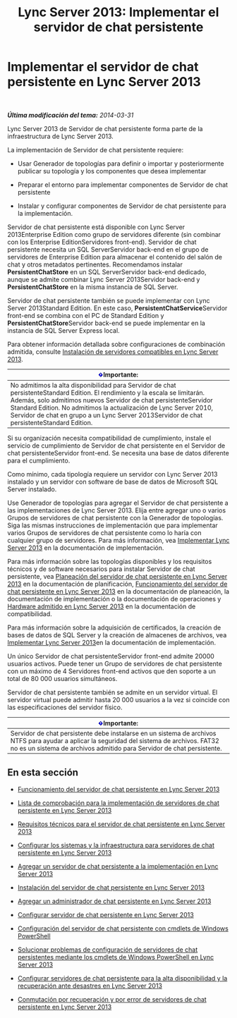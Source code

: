 ﻿---
title: 'Lync Server 2013: Implementar el servidor de chat persistente'
TOCTitle: Implementar el servidor de chat persistente
ms:assetid: e3b930fb-6855-47f0-b6b3-7dfae386540d
ms:mtpsurl: https://technet.microsoft.com/es-es/library/JJ205357(v=OCS.15)
ms:contentKeyID: 48276981
ms.date: 01/07/2017
mtps_version: v=OCS.15
ms.translationtype: HT
---

# Implementar el servidor de chat persistente en Lync Server 2013

 

_**Última modificación del tema:** 2014-03-31_

Lync Server 2013 de Servidor de chat persistente forma parte de la infraestructura de Lync Server 2013.

La implementación de Servidor de chat persistente requiere:

  - Usar Generador de topologías para definir o importar y posteriormente publicar su topología y los componentes que desea implementar

  - Preparar el entorno para implementar componentes de Servidor de chat persistente

  - Instalar y configurar componentes de Servidor de chat persistente para la implementación.

Servidor de chat persistente está disponible con Lync Server 2013Enterprise Edition como grupo de servidores diferente (sin combinar con los Enterprise EditionServidores front-end). Servidor de chat persistente necesita un SQL ServerServidor back-end en el grupo de servidores de Enterprise Edition para almacenar el contenido del salón de chat y otros metadatos pertinentes. Recomendamos instalar **PersistentChatStore** en un SQL ServerServidor back-end dedicado, aunque se admite combinar Lync Server 2013Servidor back-end y **PersistentChatStore** en la misma instancia de SQL Server.

Servidor de chat persistente también se puede implementar con Lync Server 2013Standard Edition. En este caso, **PersistentChatService**Servidor front-end se combina con el PC de Standard Edition y **PersistentChatStore**Servidor back-end se puede implementar en la instancia de SQL Server Express local.

Para obtener información detallada sobre configuraciones de combinación admitida, consulte [Instalación de servidores compatibles en Lync Server 2013](lync-server-2013-supported-server-collocation.md).

<table>
<thead>
<tr class="header">
<th><img src="images/Gg425917.important(OCS.15).gif" title="important" alt="important" />Importante:</th>
</tr>
</thead>
<tbody>
<tr class="odd">
<td>No admitimos la alta disponibilidad para Servidor de chat persistenteStandard Edition. El rendimiento y la escala se limitarán. Además, solo admitimos nuevos Servidor de chat persistenteServidor Standard Edition. No admitimos la actualización de Lync Server 2010, Servidor de chat en grupo a un Lync Server 2013Servidor de chat persistenteStandard Edition.</td>
</tr>
</tbody>
</table>


Si su organización necesita compatibilidad de cumplimiento, instale el servicio de cumplimiento de Servidor de chat persistente en el Servidor de chat persistenteServidor front-end. Se necesita una base de datos diferente para el cumplimiento.

Como mínimo, cada tipología requiere un servidor con Lync Server 2013 instalado y un servidor con software de base de datos de Microsoft SQL Server instalado.

Use Generador de topologías para agregar el Servidor de chat persistente a las implementaciones de Lync Server 2013. Elija entre agregar uno o varios Grupos de servidores de chat persistente con la Generador de topologías. Siga las mismas instrucciones de implementación que para implementar varios Grupos de servidores de chat persistente como lo haría con cualquier grupo de servidores. Para más información, vea [Implementar Lync Server 2013](lync-server-2013-deploying-lync-server.md) en la documentación de implementación.

Para más información sobre las topologías disponibles y los requisitos técnicos y de software necesarios para instalar Servidor de chat persistente, vea [Planeación del servidor de chat persistente en Lync Server 2013](lync-server-2013-planning-for-persistent-chat-server.md) en la documentación de planificación, [Funcionamiento del servidor de chat persistente en Lync Server 2013](lync-server-2013-how-persistent-chat-server-works.md) en la documentación de planeación, la documentación de implementación o la documentación de operaciones y [Hardware admitido en Lync Server 2013](lync-server-2013-supported-hardware.md) en la documentación de compatibilidad.

Para más información sobre la adquisición de certificados, la creación de bases de datos de SQL Server y la creación de almacenes de archivos, vea [Implementar Lync Server 2013](lync-server-2013-deploying-lync-server.md)en la documentación de implementación.

Un único Servidor de chat persistenteServidor front-end admite 20000 usuarios activos. Puede tener un Grupo de servidores de chat persistente con un máximo de 4 Servidores front-end activos que den soporte a un total de 80 000 usuarios simultáneos.

Servidor de chat persistente también se admite en un servidor virtual. El servidor virtual puede admitir hasta 20 000 usuarios a la vez si coincide con las especificaciones del servidor físico.

<table>
<thead>
<tr class="header">
<th><img src="images/Gg425917.important(OCS.15).gif" title="important" alt="important" />Importante:</th>
</tr>
</thead>
<tbody>
<tr class="odd">
<td>Servidor de chat persistente debe instalarse en un sistema de archivos NTFS para ayudar a aplicar la seguridad del sistema de archivos. FAT32 no es un sistema de archivos admitido para Servidor de chat persistente.</td>
</tr>
</tbody>
</table>


## En esta sección

  - [Funcionamiento del servidor de chat persistente en Lync Server 2013](lync-server-2013-how-persistent-chat-server-works.md)

  - [Lista de comprobación para la implementación de servidores de chat persistente en Lync Server 2013](lync-server-2013-deployment-checklist-for-persistent-chat-server.md)

  - [Requisitos técnicos para el servidor de chat persistente en Lync Server 2013](lync-server-2013-technical-requirements-for-persistent-chat-server.md)

  - [Configurar los sistemas y la infraestructura para servidores de chat persistente en Lync Server 2013](lync-server-2013-setting-up-systems-and-infrastructure-for-persistent-chat-server.md)

  - [Agregar un servidor de chat persistente a la implementación en Lync Server 2013](lync-server-2013-adding-persistent-chat-server-to-your-deployment.md)

  - [Instalación del servidor de chat persistente en Lync Server 2013](lync-server-2013-installing-persistent-chat-server.md)

  - [Agregar un administrador de chat persistente en Lync Server 2013](lync-server-2013-adding-a-persistent-chat-administrator.md)

  - [Configurar servidor de chat persistente en Lync Server 2013](lync-server-2013-configuring-persistent-chat-server.md)

  - [Configuración del servidor de chat persistente con cmdlets de Windows PowerShell](configuring-persistent-chat-server-by-using-windows-powershell-cmdlets.md)

  - [Solucionar problemas de configuración de servidores de chat persistentes mediante los cmdlets de Windows PowerShell en Lync Server 2013](lync-server-2013-troubleshooting-persistent-chat-server-configuration-using-windows-powershell-cmdlets.md)

  - [Configurar servidores de chat persistente para la alta disponibilidad y la recuperación ante desastres en Lync Server 2013](lync-server-2013-configuring-persistent-chat-server-for-high-availability-and-disaster-recovery.md)

  - [Conmutación por recuperación y por error de servidores de chat persistente en Lync Server 2013](lync-server-2013-failing-over-and-failing-back-persistent-chat-server.md)

